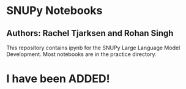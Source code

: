 # SNUPy Notebooks
## Authors: Rachel Tjarksen and Rohan Singh
This repository contains ipynb for the SNUPy Large Language Model Development. Most notebooks are in the practice directory.

# I have been ADDED!
